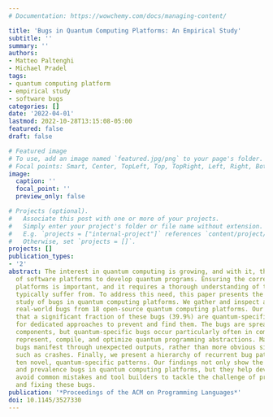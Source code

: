 ```yaml
---
# Documentation: https://wowchemy.com/docs/managing-content/

title: 'Bugs in Quantum Computing Platforms: An Empirical Study'
subtitle: ''
summary: ''
authors:
- Matteo Paltenghi
- Michael Pradel
tags:
- quantum computing platform
- empirical study
- software bugs
categories: []
date: '2022-04-01'
lastmod: 2022-10-28T13:15:08-05:00
featured: false
draft: false

# Featured image
# To use, add an image named `featured.jpg/png` to your page's folder.
# Focal points: Smart, Center, TopLeft, Top, TopRight, Left, Right, BottomLeft, Bottom, BottomRight.
image:
  caption: ''
  focal_point: ''
  preview_only: false

# Projects (optional).
#   Associate this post with one or more of your projects.
#   Simply enter your project's folder or file name without extension.
#   E.g. `projects = ["internal-project"]` references `content/project/deep-learning/index.md`.
#   Otherwise, set `projects = []`.
projects: []
publication_types:
- '2'
abstract: The interest in quantum computing is growing, and with it, the importance
  of software platforms to develop quantum programs. Ensuring the correctness of such
  platforms is important, and it requires a thorough understanding of the bugs they
  typically suffer from. To address this need, this paper presents the first in-depth
  study of bugs in quantum computing platforms. We gather and inspect a set of 223
  real-world bugs from 18 open-source quantum computing platforms. Our study shows
  that a significant fraction of these bugs (39.9%) are quantum-specific, calling
  for dedicated approaches to prevent and find them. The bugs are spread across various
  components, but quantum-specific bugs occur particularly often in components that
  represent, compile, and optimize quantum programming abstractions. Many quantum-specific
  bugs manifest through unexpected outputs, rather than more obvious signs of misbehavior,
  such as crashes. Finally, we present a hierarchy of recurrent bug patterns, including
  ten novel, quantum-specific patterns. Our findings not only show the importance
  and prevalence bugs in quantum computing platforms, but they help developers to
  avoid common mistakes and tool builders to tackle the challenge of preventing, finding,
  and fixing these bugs.
publication: '*Proceedings of the ACM on Programming Languages*'
doi: 10.1145/3527330
---
```

